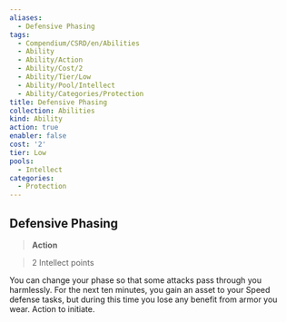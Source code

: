 ```yaml
---
aliases:
  - Defensive Phasing
tags:
  - Compendium/CSRD/en/Abilities
  - Ability
  - Ability/Action
  - Ability/Cost/2
  - Ability/Tier/Low
  - Ability/Pool/Intellect
  - Ability/Categories/Protection
title: Defensive Phasing
collection: Abilities
kind: Ability
action: true
enabler: false
cost: '2'
tier: Low
pools:
  - Intellect
categories:
  - Protection
---
```

## Defensive Phasing    
>**Action**    
>2 Intellect points  
    
You can change your phase so that some attacks pass through you harmlessly. For the next ten minutes, you gain an asset to your Speed defense tasks, but during this time you lose any benefit from armor you wear. Action to initiate.
